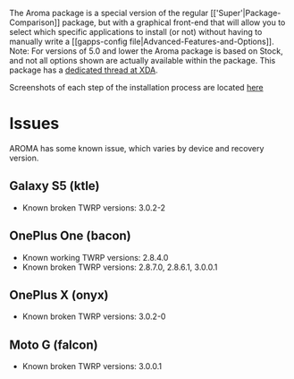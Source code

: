 The Aroma package is a special version of the regular [['Super'|Package-Comparison]] package, but with a graphical front-end that will allow you to select which specific applications to install (or not) without having to manually write a [[gapps-config file|Advanced-Features-and-Options]]. Note: For versions of 5.0 and lower the Aroma package is based on Stock, and not all options shown are actually available within the package.
This package has a [dedicated thread at XDA](http://forum.xda-developers.com/android/general/open-gapps-aroma-installer-t3010798).

Screenshots of each step of the installation process are located [here](https://imgur.com/a/c9Jir)

# Issues
AROMA has some known issue, which varies by device and recovery version.

## Galaxy S5 (ktle)
* Known broken TWRP versions: 3.0.2-2

## OnePlus One (bacon)
* Known working TWRP versions: 2.8.4.0 
* Known broken TWRP versions: 2.8.7.0, 2.8.6.1, 3.0.0.1

## OnePlus X (onyx)
* Known broken TWRP versions: 3.0.2-0

## Moto G (falcon)
* Known broken TWRP versions: 3.0.0.1